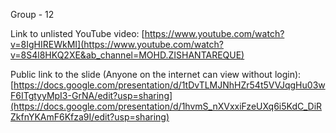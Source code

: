
Group - 12

Link to unlisted YouTube video:
[https://www.youtube.com/watch?v=8IgHIREWkMI](https://www.youtube.com/watch?v=8S4l8HKQ2XE&ab_channel=MOHD.ZISHANTAREQUE)

Public link to the slide (Anyone on the internet can view without login):
[https://docs.google.com/presentation/d/1tDvTLMJNhHZr54t5VVJqgHu03wF6ITgtyyMpI3-GrNA/edit?usp=sharing](https://docs.google.com/presentation/d/1hvmS_nXVxxiFzeUXq6i5KdC_DiRZkfnYKAmF6Kfza9I/edit?usp=sharing)
